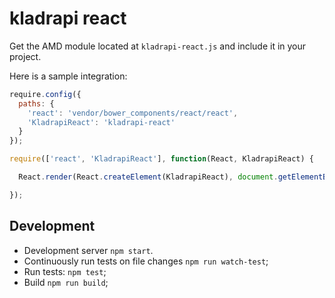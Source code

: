 # kladrapi react

Get the AMD module located at `kladrapi-react.js` and include it in your project.

Here is a sample integration:

```js
require.config({
  paths: {
    'react': 'vendor/bower_components/react/react',
    'KladrapiReact': 'kladrapi-react'
  }
});

require(['react', 'KladrapiReact'], function(React, KladrapiReact) {

  React.render(React.createElement(KladrapiReact), document.getElementById('widget-container'));

});
```

## Development

* Development server `npm start`.
* Continuously run tests on file changes `npm run watch-test`;
* Run tests: `npm test`;
* Build `npm run build`;
